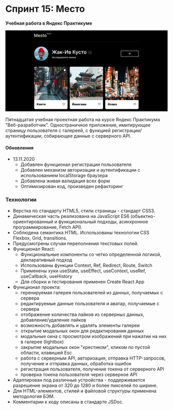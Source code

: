 # Спринт 15: Место
**Учебная работа в Яндекс Практикуме**

![Превью проекта Место](./gh_mesto.png)

Пятнадцатая учебная проектная работа на курсе Яндекс Практикума "Веб-разработчик". Одностраничное приложение, имитирующее страницу пользователя с галереей, с функцией регистрации/аутентификации, собирающее данные с серверного API.

#### Обновления

* 13.11.2020
    * Добавлен функционал регистрации пользователя
    * Добавлен механизм авторизации и аутентификации с использованием localStorage браузера
    * Добавлена живая валидация всех форм
    * Оптимизирован код, произведен рефакторинг

### Технологии

* Верстка по стандарту HTML5, стили страницы - стандарт CSS3.
* Динамическая часть реализована на JavaScript ES6 (объектно-ориентированный и функциональный подходы, асинхронное программирование, Fetch API).
* Соблюдена семантика HTML. Использованы технологии CSS Flexbox, Grid, transitions.
* Предусмотрены случаи переполнения текстовых полей.
* Функционал React:
    * Функциональные компоненты со четко определенной логикой, декларативный подход
    * Использованы функции Context, Ref, Redirect, Route, Switch
    * Применены хуки useState, useEffect, useContext, useRef, useCallback, useHistory
    * Для сборки и тестирования применен Create React App
* Функционал проекта:
    * геренируемая галерея пользователей из данных, получаемых с сервера
    * редактируемые данные пользователя и аватар, получаемые с сервера
    * отображение количества лайков из серверных данных, добавление/удаление лайков
    * возможность добавлять и удалять элементы галереи
    * открытие модальных окон для редактирования данных
    * модальные окна с просмотром изображений при нажатии на них в галерее (lightbox)
    * закрытие модальных окон "крестиком", кликом по пустой области, клавишей Esc
    * работа с серверным API, авторизация, отправка HTTP-запросов, получение и отправка данных, обработка ошибок
    * регистрация пользователя, получение токена от серверного API
    * проверка токена пользователя через серверное API
* Адаптирован под различные устройства - поддерживается разрешение экрана от 320 до 1280 и более пикселей по ширине.
* Для HTML-элементов, стилей и файловой структуры применена методология БЭМ.
* Комментарии к коду описаны в стандарте JSDoc.
